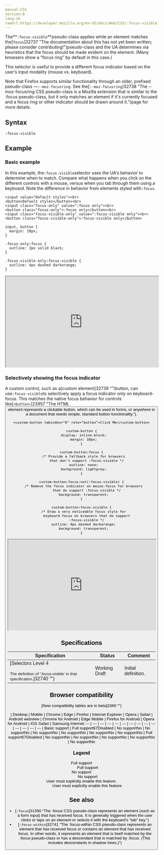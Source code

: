 ```yaml
---
manual:CSS
version:0
lang:zh
rawUrl:https://developer.mozilla.org/en-US/docs/Web/CSS/:focus-visible
---
```






The**`:focus-visible`**pseudo-class applies while an element matches the[`focus`]32737 "The documentation about this has not yet been written; please consider contributing!")pseudo-class and the UA determines via heuristics that the focus should be made evident on the element. (Many browsers show a “focus ring” by default in this case.)



This selector is useful to provide a different focus indicator based on the user’s input modality (mouse vs. keyboard).



Note that Firefox supports similar functionality through an older, prefixed pseudo-class —`:-moz-focusring`. See the[`:-moz-focusring`]32738 "The :-moz-focusring CSS pseudo-class is a Mozilla extension that is similar to the :focus pseudo-class, but it only matches an element if it's currently focused and a focus ring or other indicator should be drawn around it.")page for more details.


## Syntax<a name="Syntax"></a>

```
:focus-visible
```

## Example<a name="Example"></a>

### Basic example<a name="Basic_example"></a>


In this example, the`:focus-visible`selector uses the UA&#39;s behavior to determine when to match. Compare what happens when you click on the different controls with a mouse, versus when you tab through them using a keyboard. Note the difference in behavior from elements styled with`:focus`.


```
<input value="Default styles"><br>
<button>Default styles</button><br>
<input class="focus-only" value=":focus only"><br>
<button class="focus-only">:focus only</button><br>
<input class="focus-visible-only" value=":focus-visible only"><br>
<button class="focus-visible-only">:focus-visible only</button>
```

```
input, button {
  margin: 10px;
}

.focus-only:focus {
  outline: 2px solid black;  
}

.focus-visible-only:focus-visible {
  outline: 4px dashed darkorange;
}
```


<iframe src='https://mdn.mozillademos.org/en-US/docs/Web/CSS/:focus-visible$samples/Basic_example?revision=1393250' width='100%' height='300'></iframe>



### Selectively showing the focus indicator<a name="Selectively_showing_the_focus_indicator"></a>


A custom control, such as a[custom element]32739 "")button, can use`:focus-visible`to selectively apply a focus indicator only on keyboard-focus. This matches the native focus behavior for controls like[`<button>`]23957 "The HTML <button> element represents a clickable button, which can be used in forms, or anywhere in a document that needs simple, standard button functionality.").


```
<custom-button tabindex="0" role="button">Click Me</custom-button>
```

```
custom-button {
  display: inline-block;
  margin: 10px;
}

custom-button:focus {
  /* Provide a fallback style for browsers
     that don't support :focus-visible */
  outline: none;
  background: lightgrey;
}

custom-button:focus:not(:focus-visible) {
  /* Remove the focus indicator on mouse-focus for browsers
     that do support :focus-visible */
  background: transparent;
}

custom-button:focus-visible {
  /* Draw a very noticeable focus style for
     keyboard-focus on browsers that do support
     :focus-visible */
  outline: 4px dashed darkorange;
  background: transparent;
}
```


<iframe src='https://mdn.mozillademos.org/en-US/docs/Web/CSS/:focus-visible$samples/Selectively_showing_the_focus_indicator?revision=1393250' width='100%' height='300'></iframe>



## Specifications<a name="Specifications"></a>

Specification | Status | Comment 
 ---  |  ---  |  ---  | 
[Selectors Level 4<br></br><small>The definition of &#39;:focus-visible&#39; in that specification.</small>]32740 "") | Working Draft | Initial definition. 


## Browser compatibility<a name="Browser_compatibility"></a>
[New compatibility tables are in beta<i></i>]3360 "")

 | <abbr>Desktop<i></i></abbr> | <abbr>Mobile<i></i></abbr> 
 | <abbr>Chrome<i></i></abbr> | <abbr>Edge<i></i></abbr> | <abbr>Firefox<i></i></abbr> | <abbr>Internet Explorer<i></i></abbr> | <abbr>Opera<i></i></abbr> | <abbr>Safari<i></i></abbr> | <abbr>Android webview<i></i></abbr> | <abbr>Chrome for Android<i></i></abbr> | <abbr>Edge Mobile<i></i></abbr> | <abbr>Firefox for Android<i></i></abbr> | <abbr>Opera for Android<i></i></abbr> | <abbr>iOS Safari<i></i></abbr> | <abbr>Samsung Internet<i></i></abbr> 
 ---  |  ---  |  ---  |  ---  |  ---  |  ---  |  ---  |  ---  |  ---  |  ---  |  ---  |  ---  |  ---  |  ---  | 
Basic support | <abbr>Full support</abbr>67<abbr>Disabled<i></i></abbr> | <abbr>No support</abbr>No | <abbr>No support</abbr>No | <abbr>No support</abbr>No | <abbr>No support</abbr>No | <abbr>No support</abbr>No | <abbr>No support</abbr>No | <abbr>Full support</abbr>67<abbr>Disabled<i></i></abbr> | <abbr>No support</abbr>No | <abbr>No support</abbr>No | <abbr>No support</abbr>No | <abbr>No support</abbr>No | <abbr>No support</abbr>No 


### Legend<a name="Legend"></a>
<dl><dt id=''><abbr>Full support</abbr></dt><dd>Full support</dd><dt id=''><abbr>No support</abbr></dt><dd>No support</dd><dt id=''><abbr>User must explicitly enable this feature.<i></i></abbr></dt><dd>User must explicitly enable this feature.</dd></dl>

## See also<a name="See_also"></a>

* [`:focus`]31390 "The :focus CSS pseudo-class represents an element (such as a form input) that has received focus. It is generally triggered when the user clicks or taps on an element or selects it with the keyboard's "tab" key.")
* [`:focus-within`]32741 "The :focus-within CSS pseudo-class represents an element that has received focus or contains an element that has received focus. In other words, it represents an element that is itself matched by the :focus pseudo-class or has a descendant that is matched by :focus. (This includes descendants in shadow trees.)")



